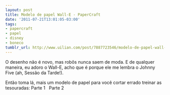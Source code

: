 ```yaml
---
layout: post
title: Modelo de papel Wall-E - PaperCraft
date: '2011-07-21T13:01:05-03:00'
tags:
- papercraft
- papel
- disney
- boneco
tumblr_url: http://www.uilian.com/post/7887723546/modelo-de-papel-wall-e-papercraft
---
```

O desenho não é novo, mas robôs nunca saem de moda. E de qualquer maneira, eu adoro o Wall-E, acho que é porque ele me lembra o Johnny Five (ah, Sessão da Tarde!).

Então toma lá, mais um modelo de papel para você cortar errado treinar as tesouradas:
Parte 1
 
Parte 2
